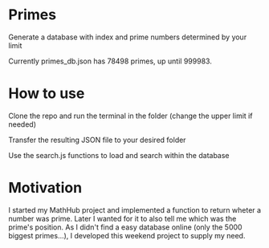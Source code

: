 # Primes
Generate a database with index and prime numbers determined by your limit

Currently primes_db.json has 78498 primes, up until 999983.

# How to use
Clone the repo and run the terminal in the folder (change the upper limit if needed)

Transfer the resulting JSON file to your desired folder

Use the search.js functions to load and search within the database

# Motivation
I started my MathHub project and implemented a function to return wheter a number was prime. Later I wanted for it to also tell me which was the prime's position. As I didn't find a easy database online (only the 5000 biggest primes...), I developed this weekend project to supply my need.